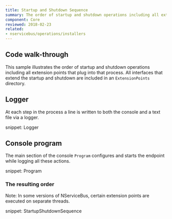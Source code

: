 ```yaml
---
title: Startup and Shutdown Sequence
summary: The order of startup and shutdown operations including all extension points that plug into that process
component: Core
reviewed: 2018-02-23
related:
- nservicebus/operations/installers
---
```



## Code walk-through

This sample illustrates the order of startup and shutdown operations including all extension points that plug into that process. All interfaces that extend the startup and shutdown are included in an `ExtensionPoints` directory.


## Logger

At each step in the process a line is written to both the console and a text file via a logger.

snippet: Logger


## Console program

The main section of the console `Program` configures and starts the endpoint while logging all these actions.

snippet: Program


### The resulting order

Note: In some versions of NServiceBus, certain extension points are executed on separate threads.

snippet: StartupShutdownSequence
